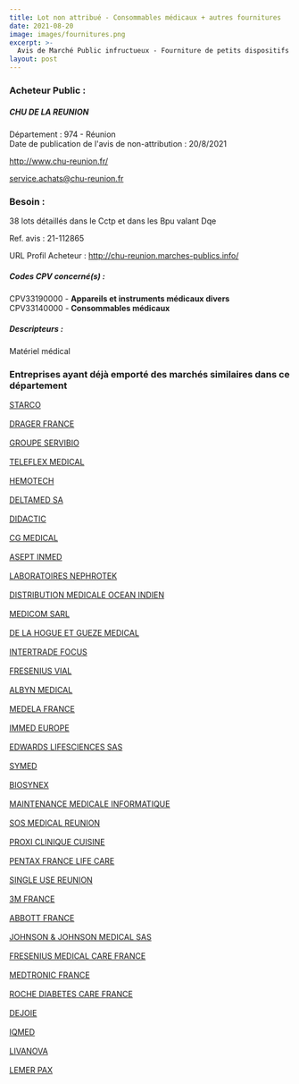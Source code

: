 ```yaml
---
title: Lot non attribué - Consommables médicaux + autres fournitures
date: 2021-08-20
image: images/fournitures.png
excerpt: >-
  Avis de Marché Public infructueux - Fourniture de petits dispositifs médicaux stériles et non stériles et consommables
layout: post
---
```


### Acheteur Public :
##### CHU DE LA REUNION
Département : 974 - Réunion<br/>
Date de publication de l'avis de non-attribution : 20/8/2021


http://www.chu-reunion.fr/

service.achats@chu-reunion.fr


### Besoin :

38 lots détaillés dans le Cctp et dans les Bpu valant Dqe

Ref. avis : 21-112865

URL Profil Acheteur : http://chu-reunion.marches-publics.info/

##### Codes CPV concerné(s) :
CPV33190000 - **Appareils et instruments médicaux divers** <br/>
CPV33140000 - **Consommables médicaux** <br/>

##### Descripteurs :
Matériel médical <br/>

### Entreprises ayant déjà emporté des marchés similaires dans ce département
<a href="/entreprise-546/siren-323650689">STARCO</a><br/><br/>
<a href="/entreprise-546/siren-323961680">DRAGER FRANCE</a><br/><br/>
<a href="/entreprise-547/siren-328687330">GROUPE SERVIBIO</a><br/><br/>
<a href="/entreprise-550/siren-347479883">TELEFLEX MEDICAL</a><br/><br/>
<a href="/entreprise-550/siren-348214602">HEMOTECH</a><br/><br/>
<a href="/entreprise-550/siren-349213934">DELTAMED SA</a><br/><br/>
<a href="/entreprise-551/siren-370500142">DIDACTIC</a><br/><br/>
<a href="/entreprise-551/siren-379709223">CG MEDICAL</a><br/><br/>
<a href="/entreprise-552/siren-383600590">ASEPT INMED</a><br/><br/>
<a href="/entreprise-552/siren-384641155">LABORATOIRES NEPHROTEK</a><br/><br/>
<a href="/entreprise-553/siren-390730786">DISTRIBUTION MEDICALE OCEAN INDIEN</a><br/><br/>
<a href="/entreprise-555/siren-398244392">MEDICOM SARL</a><br/><br/>
<a href="/entreprise-555/siren-399515444">DE LA HOGUE ET GUEZE MEDICAL</a><br/><br/>
<a href="/entreprise-555/siren-402050173">INTERTRADE FOCUS</a><br/><br/>
<a href="/entreprise-556/siren-408720282">FRESENIUS VIAL</a><br/><br/>
<a href="/entreprise-556/siren-409261542">ALBYN MEDICAL</a><br/><br/>
<a href="/entreprise-557/siren-411416407">MEDELA FRANCE</a><br/><br/>
<a href="/entreprise-559/siren-424181931">IMMED EUROPE</a><br/><br/>
<a href="/entreprise-559/siren-429487507">EDWARDS LIFESCIENCES SAS</a><br/><br/>
<a href="/entreprise-563/siren-450183124">SYMED</a><br/><br/>
<a href="/entreprise-564/siren-481075703">BIOSYNEX</a><br/><br/>
<a href="/entreprise-564/siren-482503802">MAINTENANCE MEDICALE INFORMATIQUE</a><br/><br/>
<a href="/entreprise-564/siren-482711934">SOS MEDICAL REUNION</a><br/><br/>
<a href="/entreprise-568/siren-502546740">PROXI CLINIQUE CUISINE</a><br/><br/>
<a href="/entreprise-570/siren-520004219">PENTAX FRANCE LIFE CARE</a><br/><br/>
<a href="/entreprise-572/siren-539829580">SINGLE USE REUNION</a><br/><br/>
<a href="/entreprise-572/siren-542078555">3M FRANCE</a><br/><br/>
<a href="/entreprise-573/siren-602950206">ABBOTT FRANCE</a><br/><br/>
<a href="/entreprise-573/siren-612030619">JOHNSON & JOHNSON MEDICAL SAS</a><br/><br/>
<a href="/entreprise-573/siren-652025289">FRESENIUS MEDICAL CARE FRANCE</a><br/><br/>
<a href="/entreprise-573/siren-722008232">MEDTRONIC FRANCE</a><br/><br/>
<a href="/entreprise-576/siren-800418493">ROCHE DIABETES CARE FRANCE</a><br/><br/>
<a href="/entreprise-578/siren-812249639">DEJOIE</a><br/><br/>
<a href="/entreprise-580/siren-831934393">IQMED</a><br/><br/>
<a href="/entreprise-580/siren-832026504">LIVANOVA</a><br/><br/>
<a href="/entreprise-582/siren-870801594">LEMER PAX</a><br/><br/>
